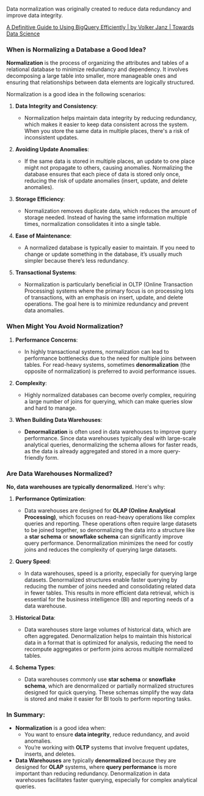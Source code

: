
Data normalization was originally created to reduce data redundancy and improve data integrity. 

[A Definitive Guide to Using BigQuery Efficiently | by Volker Janz | Towards Data Science](https://towardsdatascience.com/burn-data-rather-than-money-with-bigquery-the-definitive-guide-1b50a9fdf096)

### When is Normalizing a Database a Good Idea?

**Normalization** is the process of organizing the attributes and tables of a relational database to minimize redundancy and dependency. It involves decomposing a large table into smaller, more manageable ones and ensuring that relationships between data elements are logically structured.

Normalization is a good idea in the following scenarios:

1. **Data Integrity and Consistency**:
    
    - Normalization helps maintain data integrity by reducing redundancy, which makes it easier to keep data consistent across the system. When you store the same data in multiple places, there's a risk of inconsistent updates.
2. **Avoiding Update Anomalies**:
    
    - If the same data is stored in multiple places, an update to one place might not propagate to others, causing anomalies. Normalizing the database ensures that each piece of data is stored only once, reducing the risk of update anomalies (insert, update, and delete anomalies).
3. **Storage Efficiency**:
    
    - Normalization removes duplicate data, which reduces the amount of storage needed. Instead of having the same information multiple times, normalization consolidates it into a single table.
4. **Ease of Maintenance**:
    
    - A normalized database is typically easier to maintain. If you need to change or update something in the database, it’s usually much simpler because there’s less redundancy.
5. **Transactional Systems**:
    
    - Normalization is particularly beneficial in OLTP (Online Transaction Processing) systems where the primary focus is on processing lots of transactions, with an emphasis on insert, update, and delete operations. The goal here is to minimize redundancy and prevent data anomalies.

### When Might You Avoid Normalization?

1. **Performance Concerns**:
    
    - In highly transactional systems, normalization can lead to performance bottlenecks due to the need for multiple joins between tables. For read-heavy systems, sometimes **denormalization** (the opposite of normalization) is preferred to avoid performance issues.
2. **Complexity**:
    
    - Highly normalized databases can become overly complex, requiring a large number of joins for querying, which can make queries slow and hard to manage.
3. **When Building Data Warehouses**:
    
    - **Denormalization** is often used in data warehouses to improve query performance. Since data warehouses typically deal with large-scale analytical queries, denormalizing the schema allows for faster reads, as the data is already aggregated and stored in a more query-friendly form.

### Are Data Warehouses Normalized?

**No, data warehouses are typically **denormalized**.** Here's why:

1. **Performance Optimization**:
    
    - Data warehouses are designed for **OLAP (Online Analytical Processing)**, which focuses on read-heavy operations like complex queries and reporting. These operations often require large datasets to be joined together, so denormalizing the data into a structure like a **star schema** or **snowflake schema** can significantly improve query performance. Denormalization minimizes the need for costly joins and reduces the complexity of querying large datasets.
2. **Query Speed**:
    
    - In data warehouses, speed is a priority, especially for querying large datasets. Denormalized structures enable faster querying by reducing the number of joins needed and consolidating related data in fewer tables. This results in more efficient data retrieval, which is essential for the business intelligence (BI) and reporting needs of a data warehouse.
3. **Historical Data**:
    
    - Data warehouses store large volumes of historical data, which are often aggregated. Denormalization helps to maintain this historical data in a format that is optimized for analysis, reducing the need to recompute aggregates or perform joins across multiple normalized tables.
4. **Schema Types**:
    
    - Data warehouses commonly use **star schema** or **snowflake schema**, which are denormalized or partially normalized structures designed for quick querying. These schemas simplify the way data is stored and make it easier for BI tools to perform reporting tasks.

### In Summary:

- **Normalization** is a good idea when:
    - You want to ensure **data integrity**, reduce redundancy, and avoid anomalies.
    - You’re working with **OLTP** systems that involve frequent updates, inserts, and deletes.
- **Data Warehouses** are typically **denormalized** because they are designed for **OLAP** systems, where **query performance** is more important than reducing redundancy. Denormalization in data warehouses facilitates faster querying, especially for complex analytical queries.
